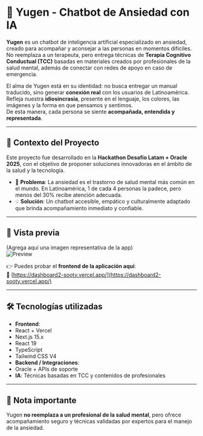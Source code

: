 # 🌿 Yugen - Chatbot de Ansiedad con IA

**Yugen** es un chatbot de inteligencia artificial especializado en ansiedad, creado para acompañar y aconsejar a las personas en momentos difíciles.  
No reemplaza a un terapeuta, pero entrega técnicas de **Terapia Cognitivo Conductual (TCC)** basadas en materiales creados por profesionales de la salud mental, además de conectar con redes de apoyo en caso de emergencia.  

El alma de Yugen está en su identidad: no busca entregar un manual traducido, sino generar **conexión real** con los usuarios de Latinoamérica. Refleja nuestra **idiosincrasia**, presente en el lenguaje, los colores, las imágenes y la forma en que pensamos y sentimos.  
De esta manera, cada persona se siente **acompañada, entendida y representada**.  

---

## 🚀 Contexto del Proyecto
Este proyecto fue desarrollado en la **Hackathon Desafío Latam + Oracle 2025**, con el objetivo de proponer soluciones innovadoras en el ámbito de la salud y la tecnología.  

- 🧠 **Problema**: La ansiedad es el trastorno de salud mental más común en el mundo. En Latinoamérica, 1 de cada 4 personas la padece, pero menos del 30% recibe atención adecuada.  
- 💡 **Solución**: Un chatbot accesible, empático y culturalmente adaptado que brinda acompañamiento inmediato y confiable.  

---

## 📸 Vista previa  
(Agrega aquí una imagen representativa de la app)  
![Preview](images/demo.png)  

👉 Puedes probar el **frontend de la aplicación aquí**:  
🔗 [https://dashboard2-sooty.vercel.app/](https://dashboard2-sooty.vercel.app/)  

---

## 🛠️ Tecnologías utilizadas
- **Frontend**: 
- React + Vercel 
- Next.js 15.x
- React 19
- TypeScript
- Tailwind CSS V4
- **Backend / Integraciones**: 
- Oracle + APIs de soporte  
- **IA**: Técnicas basadas en TCC y contenidos de profesionales  

---

## 📌 Nota importante
Yugen **no reemplaza a un profesional de la salud mental**, pero ofrece acompañamiento seguro y técnicas validadas por expertos para el manejo de la ansiedad.  


